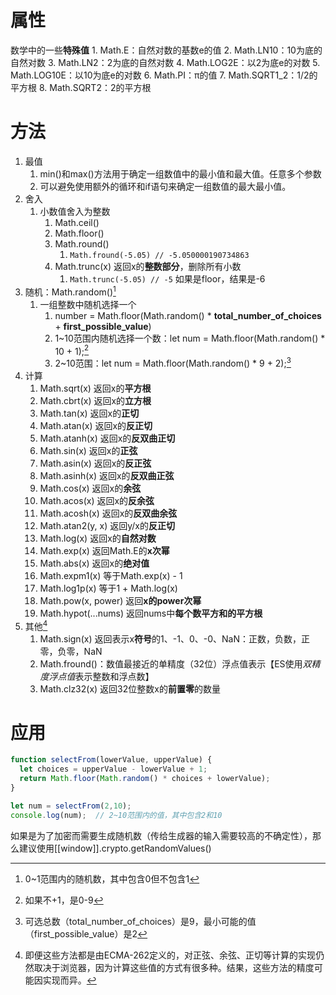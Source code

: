 # 属性
数学中的一些**特殊值**
	1. Math.E：自然对数的基数e的值
	2. Math.LN10：10为底的自然对数
	3. Math.LN2：2为底的自然对数
	4. Math.LOG2E：以2为底e的对数
	5. Math.LOG10E：以10为底e的对数
	6. Math.PI：π的值
	7. Math.SQRT1_2：1/2的平方根
	8. Math.SQRT2：2的平方根
# 方法
1. 最值
	1. min()和max()方法用于确定一组数值中的最小值和最大值。任意多个参数
	2. 可以避免使用额外的循环和if语句来确定一组数值的最大最小值。
2. 舍入
	1. 小数值舍入为整数
		1. Math.ceil()
		2. Math.floor()
		3. Math.round()
			1. `Math.fround(-5.05) // -5.050000190734863`
		4. Math.trunc(x)	返回x的**整数部分**，删除所有小数  
			1. `Math.trunc(-5.05) // -5` 如果是floor，结果是-6
3. 随机：Math.random()[^1] 
	1. 一组整数中随机选择一个
		1. number = Math.floor(Math.random() * **total_number_of_choices** + **first_possible_value**)
		2. 1~10范围内随机选择一个数：let num = Math.floor(Math.random() * 10 + 1);[^2] 
		3. 2~10范围：let num = Math.floor(Math.random() * 9 + 2);[^3] 
4. 计算
	1. Math.sqrt(x)	返回x的**平方根** 
	2. Math.cbrt(x)	返回x的**立方根** 
	3. Math.tan(x)	       返回x的**正切**
	4. Math.atan(x)	返回x的**反正切**
	5. Math.atanh(x)	返回x的**反双曲正切** 
	6. Math.sin(x)	       返回x的**正弦**
	7. Math.asin(x)	返回x的**反正弦** 
	8. Math.asinh(x)	返回x的**反双曲正弦**
	9. Math.cos(x)	返回x的**余弦**
	10. Math.acos(x)	返回x的**反余弦** 
	11. Math.acosh(x)	返回x的**反双曲余弦**
	12. Math.atan2(y, x)	返回y/x的**反正切**
	13. Math.log(x)	返回x的**自然对数** 
	14. Math.exp(x)	返回Math.E的**x次幂** 
	15. Math.abs(x)	返回x的**绝对值** 
	16. Math.expm1(x)	等于Math.exp(x) - 1
	17. Math.log1p(x)	等于1 + Math.log(x)
	18. Math.pow(x, power)	返回**x的power次幂** 
	19. Math.hypot(...nums)	返回nums中**每个数平方和的平方根** 
5. 其他[^4] 
	1. Math.sign(x)	返回表示x**符号**的1、-1、0、-0、NaN：正数，负数，正零，负零，NaN
	2. Math.fround()：数值最接近的单精度（32位）浮点值表示【ES使用*双精度浮点值*表示整数和浮点数】
	3. Math.clz32(x)	返回32位整数x的**前置零**的数量
# 应用
```js
function selectFrom(lowerValue, upperValue) {
  let choices = upperValue - lowerValue + 1;
  return Math.floor(Math.random() * choices + lowerValue);
}

let num = selectFrom(2,10);
console.log(num);  // 2~10范围内的值，其中包含2和10
```
如果是为了加密而需要生成随机数（传给生成器的输入需要较高的不确定性），那么建议使用[[window]].crypto.getRandomValues()


[^1]: 0~1范围内的随机数，其中包含0但不包含1
[^2]: 如果不+1，是0-9
[^3]: 可选总数（total_number_of_choices）是9，最小可能的值（first_possible_value）是2
[^4]: 即便这些方法都是由ECMA-262定义的，对正弦、余弦、正切等计算的实现仍然取决于浏览器，因为计算这些值的方式有很多种。结果，这些方法的精度可能因实现而异。